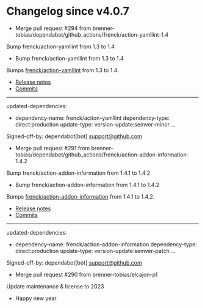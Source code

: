 # Changelog since v4.0.7
- Merge pull request #294 from brenner-tobias/dependabot/github_actions/frenck/action-yamllint-1.4

Bump frenck/action-yamllint from 1.3 to 1.4 
- Bump frenck/action-yamllint from 1.3 to 1.4

Bumps [frenck/action-yamllint](https://github.com/frenck/action-yamllint) from 1.3 to 1.4.
- [Release notes](https://github.com/frenck/action-yamllint/releases)
- [Commits](https://github.com/frenck/action-yamllint/compare/v1.3...v1.4)

---
updated-dependencies:
- dependency-name: frenck/action-yamllint
  dependency-type: direct:production
  update-type: version-update:semver-minor
...

Signed-off-by: dependabot[bot] <support@github.com> 
- Merge pull request #291 from brenner-tobias/dependabot/github_actions/frenck/action-addon-information-1.4.2

Bump frenck/action-addon-information from 1.4.1 to 1.4.2 
- Bump frenck/action-addon-information from 1.4.1 to 1.4.2

Bumps [frenck/action-addon-information](https://github.com/frenck/action-addon-information) from 1.4.1 to 1.4.2.
- [Release notes](https://github.com/frenck/action-addon-information/releases)
- [Commits](https://github.com/frenck/action-addon-information/compare/v1.4.1...v1.4.2)

---
updated-dependencies:
- dependency-name: frenck/action-addon-information
  dependency-type: direct:production
  update-type: version-update:semver-patch
...

Signed-off-by: dependabot[bot] <support@github.com> 
- Merge pull request #290 from brenner-tobias/elcajon-p1

Update maintenance & license to 2023 
- Happy new year 
